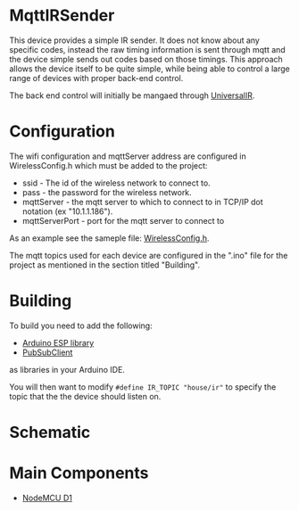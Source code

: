 # MqttIRSender

This device provides a simple IR sender.  It does not 
know about any specific codes, instead the raw timing
information is sent through mqtt and the device simple
sends out codes based on those timings. This approach
allows the device itself to be quite simple, while
being able to control a large range of devices with
proper back-end control.

The back end control will initially be mangaed through
[UniversalIR](https://github.com/mhdawson/UniversalIR).

# Configuration

The wifi configuration and mqttServer address are configured in
WirelessConfig.h which must be added to the project:

  * ssid - The id of the wireless network to connect to.
  * pass - the password for the wireless network.
  * mqttServer - the mqtt server to which to connect to in
    TCP/IP dot notation (ex "10.1.1.186").
  * mqttServerPort - port for the mqtt server to connect to 

As an example see the sameple file: [WirelessConfig.h](https://github.com/mhdawson/arduino-esp8266/blob/master/WirelessConfig.h).

The mqtt topics used for each device are configured in the ".ino" file for the project as mentioned in the section titled "Building".

# Building

To build you need to add the following:

* [Arduino ESP library](https://github.com/esp8266/Arduino)
* [PubSubClient](https://github.com/knolleary/pubsubclient)

as libraries in your Arduino IDE.

You will then want to modify `#define IR_TOPIC "house/ir"` to specify the 
topic that the the device should listen on.

# Schematic

# Main Components

* [NodeMCU D1](http://www.ebay.com/itm/NodeMCU-Lua-ESP-12-WeMos-D1-Mini-WIFI-4M-Bytes-Development-Board-Module-ESP8266-/321989574625)
